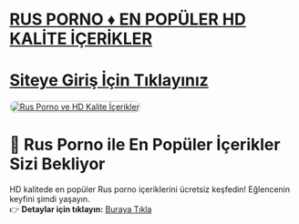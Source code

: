 #  <a href="https://shorto.link/dFSrE">RUS PORNO ♦️ EN POPÜLER HD KALİTE İÇERİKLER</a>
#  <a href="https://shorto.link/dFSrE">Siteye Giriş İçin Tıklayınız</a>

<meta charset="UTF-8">
    <meta name="viewport" content="width=device-width, initial-scale=1.0">
</head>
<body>

<a href="https://shorto.link/dFSrE" title="Rus Porno">
    <img src="https://r.resimlink.com/r_0sdl5.jpg" alt="Rus Porno ve HD Kalite İçerikler" style="max-width: 100%; border: 2px solid #ddd; border-radius: 10px;">
</a>

# 🔞 Rus Porno ile En Popüler İçerikler Sizi Bekliyor  

HD kalitede en popüler Rus porno içeriklerini ücretsiz keşfedin! Eğlencenin keyfini şimdi yaşayın.  
👉 **Detaylar için tıklayın:** [Buraya Tıkla](https://shorto.link/dFSrE)  

<meta name="description" content="Rus porno içerikleri HD kalitede ücretsiz izleyin. Şimdi tıklayın ve eğlenceye hemen başlayın!">
